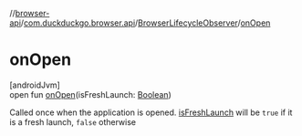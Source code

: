 //[browser-api](../../../index.md)/[com.duckduckgo.browser.api](../index.md)/[BrowserLifecycleObserver](index.md)/[onOpen](on-open.md)

# onOpen

[androidJvm]\
open fun [onOpen](on-open.md)(isFreshLaunch: [Boolean](https://kotlinlang.org/api/latest/jvm/stdlib/kotlin/-boolean/index.html))

Called once when the application is opened. [isFreshLaunch](on-open.md) will be `true` if it is a fresh launch, `false` otherwise
